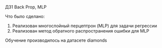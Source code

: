 ДЗ1  Back Prop, MLP

Что было сделано:
1. Реализован многослойный перцептрон (MLP) для задачи регрессии
2. Реализован метод обратного распространения ошибки для MLP  

Обучение производилось на датасете diamonds